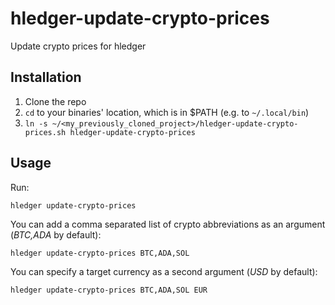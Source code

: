 # hledger-update-crypto-prices

Update crypto prices for hledger

## Installation

1. Clone the repo
2. `cd` to your binaries' location, which is in $PATH (e.g. to `~/.local/bin`)
3. `ln -s ~/<my_previously_cloned_project>/hledger-update-crypto-prices.sh hledger-update-crypto-prices`

## Usage

Run:

```
hledger update-crypto-prices
```

You can add a comma separated list of crypto abbreviations as an argument (_BTC,ADA_ by default):

```
hledger update-crypto-prices BTC,ADA,SOL
```

You can specify a target currency as a second argument (_USD_ by default):

```
hledger update-crypto-prices BTC,ADA,SOL EUR
```
